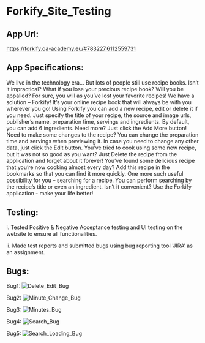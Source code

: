 # Forkify_Site_Testing

## App Url:
https://forkify.qa-academy.eu/#783227.6112559731

## App Specifications:
We live in the technology era... But lots of people still use recipe books. Isn’t it 
impractical? What if you lose your precious recipe book? Will you be appalled? For 
sure, you will as you’ve lost your favorite recipes!
We have a solution – Forkify! It’s your online recipe book that will always be with 
you wherever you go!
Using Forkify you can add a new recipe, edit or delete it if you need.
Just specify the title of your recipe, the source and image urls, publisher’s name, 
preparation time, servings and ingredients. By default, you can add 6 ingredients. 
Need more? Just click the Add More button!
Need to make some changes to the recipe? You can change the preparation time 
and servings when previewing it. In case you need to change any other data, just 
click the Edit button.
You’ve tried to cook using some new recipe, but it was not so good as you want? 
Just Delete the recipe from the application and forget about it forever!
You’ve found some delicious recipe that you’re now cooking almost every day? Add 
this recipe in the bookmarks so that you can find it more quickly.
One more such useful possibility for you – searching for a recipe. You can perform 
searching by the recipe’s title or even an ingredient. Isn’t it convenient?
Use the Forkify application - make your life better!


## Testing:
i. Tested Positive & Negative Acceptance testing and UI testing on the website to ensure all functionalities. 

ii. Made test reports and submitted bugs using bug reporting tool 'JIRA’ as an assignment.


## Bugs: 

Bug1:
![Delete_Edit_Bug](https://github.com/user-attachments/assets/a0ee35d8-f263-4a8f-b949-4900586a9f11)

Bug2:
![Minute_Change_Bug](https://github.com/user-attachments/assets/0e3a4071-7a4f-40d8-9f68-876134e98957)

Bug3:
![Minutes_Bug](https://github.com/user-attachments/assets/e07cc6b7-f09a-4f9b-b5af-496bbea1799c)

Bug4:
![Search_Bug](https://github.com/user-attachments/assets/46eb8c5f-580d-423c-b121-e2795e003812)

Bug5:
![Search_Loading_Bug](https://github.com/user-attachments/assets/0d90b53b-e793-4b1b-bf4c-3deb63da70df)

